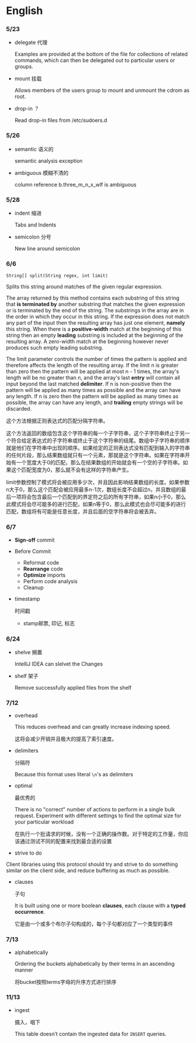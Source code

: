# English

### 5/23

- delegate 代理

  Examples are provided at the bottom of the file for collections of related commands, which can then be delegated out to particular users or groups.

- mount 挂载

  Allows members of the users group to mount and unmount the cdrom as root.

- drop-in ？

  Read drop-in files from /etc/sudoers.d

### 5/26

- semantic 语义的

  semantic analysis exception

- ambiguous 模糊不清的

  column reference b.three_m_n_x_wlf is ambiguous

### 5/28

- indent 缩进

  Tabs and Indents

- semicolon 分号

  New line around semicolon


### 6/6

```
String[] split(String regex, int limit)
```

Splits this string around matches of the given regular expression.

The array returned by this method contains each substring of this string that **is terminated by** another substring that matches the given expression or is terminated by the end of the string. The substrings in the array are in the order in which they occur in this string. If the expression does not match any part of the input then the resulting array has just one element, **namely** this string.
When there is a **positive-width** match at the beginning of this string then an empty **leading** substring is included at the beginning of the resulting array. A zero-width match at the beginning however never produces such empty leading substring.

The limit parameter controls the number of times the pattern is applied and therefore affects the length of the resulting array. If the limit n is greater than zero then the pattern will be applied at most n - 1 times, the array's length will be no greater than n, and the array's last **entry** will contain all input beyond the last matched **delimiter**. If n is non-positive then the pattern will be applied as many times as possible and the array can have any length. If n is zero then the pattern will be applied as many times as possible, the array can have any length, and **trailing** empty strings will be discarded.

这个方法根据正则表达式的匹配分隔字符串。

这个方法返回的数组包含这个字符串的每一个子字符串，这个子字符串终止于另一个符合给定表达式的子字符串或终止于这个字符串的结尾。数组中子字符串的顺序就是他们在字符串中出现的顺序。如果给定的正则表达式没有匹配到输入的字符串的任何片段，那么结果数组就只有一个元素，那就是这个字符串。如果在字符串开始有一个宽度大于0的匹配，那么在结果数组的开始就会有一个空的子字符串。如果这个匹配宽度为0，那么就不会有这样的字符串产生。

limit参数控制了模式将会被应用多少次，并且因此影响结果数组的长度。如果参数n大于0，那么这个匹配会被应用最多n-1次，数组长度不会超过n，并且数组的最后一项将会包含最后一个匹配到的界定符之后的所有字符串，如果n小于0，那么此模式将会尽可能多的进行匹配，如果n等于0，那么此模式也会尽可能多的进行匹配，数组将有可能是任意长度，并且后面的空字符串将会被丢弃。

### 6/7

- **Sign-off** commit

- Before Commit

  - Reformat code
  - **Rearrange** code
  - **Optimize** imports
  - Perform code analysis
  - Cleanup

- timestamp

  时间戳 

  - stamp邮票, 印记, 标志

### 6/24

- shelve 搁置

  IntelliJ IDEA can slelvet the Changes

- shelf 架子

  Remove successfully applied files from the shelf

### 7/12

- overhead

  This reduces overhead and can greatly increase indexing speed.

  这将会减少开销并且极大的提高了索引速度。

- delimiters

  分隔符

  Because this format uses literal `\n`'s as delimiters

- optimal

  最优秀的

  There is no "correct" number of actions to perform in a single bulk request. Experiment with different settings to find the optimal size for your particular workload

  在执行一个批请求的时候，没有一个正确的操作数。对于特定的工作量，你应该通过测试不同的配置来找到最合适的设置

-  strive to do

  Client libraries using this protocol should try and strive to do something similar on the client side, and reduce buffering as much as possible.

- clauses

  子句

  It is built using one or more boolean **clauses**, each clause with a **typed** **occurrence**. 

  它是由一个或多个布尔子句构成的，每个子句都对应了一个类型的事件

### 7/13

- alphabetically

  Ordering the buckets alphabetically by their terms in an ascending manner

  将bucket按照terms字母的升序方式进行排序

### 11/13

- ingest

  摄入，咽下

  This table doesn’t contain the ingested data for `INSERT` queries.



